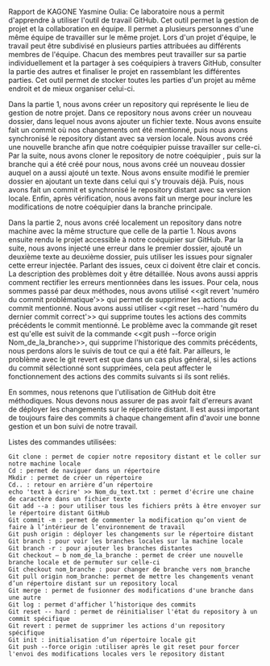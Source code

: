 Rapport de KAGONE Yasmine Oulia:
Ce laboratoire nous a permit d'apprendre à utiliser l'outil de travail GitHub. Cet outil permet la gestion
de projet et la collaboration en équipe. Il permet a plusieurs personnes d'une même équipe de travailler sur
le même projet. Lors d'un projet d'équipe, le travail peut être subdivisé en plusieurs parties attribuées
au différents membres de l'équipe. Chacun des membres peut travailler sur sa partie individuellement et la
partager à ses coéquipiers à travers GitHub, consulter la partie des autres et finaliser le projet en rassemblant 
les différentes parties. Cet outil permet de stocker toutes les parties d'un projet au même endroit et de 
mieux organiser celui-ci.

Dans la partie 1, nous avons créer un repository qui représente le lieu de gestion de notre projet. Dans ce
repository nous avons créer un nouveau dossier, dans lequel nous avons ajouter un  fichier texte. Nous avons 
ensuite fait un commit où nos changements ont été mentionné, puis nous avons synchronisé le repository distant
avec sa version locale. Nous avons créé une nouvelle branche afin que notre coéquipier puisse travailler sur 
celle-ci. Par la suite, nous avons cloner le repository de notre coéquipier , puis sur la branche qui a été 
créé pour nous, nous avons créé un nouveau dossier auquel on a aussi ajouté un texte. Nous avons ensuite
modifié le premier dossier en ajoutant un texte dans celui qui s'y trouvais déjà. Puis, nous avons fait un commit et 
synchronisé le repository distant avec sa version locale. Enfin, après vérification, nous avons fait un merge 
pour inclure les modifications de notre coéquipier dans la branche principale.

Dans la partie 2, nous avons créé localement un repository dans notre machine avec la même structure que celle de la
partie 1. Nous avons ensuite rendu le projet accessible à notre coéquipier sur GitHub. Par la suite, nous 
avons injecté une erreur dans le premier dossier, ajouté un deuxième texte au deuxième dossier, puis utiliser
les issues pour signaler cette erreur injectée. Parlant des issues, ceux ci doivent être clair et concis. La 
description des problèmes doit y être détaillée. Nous avons aussi appris comment rectifier les erreurs 
mentionnées dans les issues. Pour cela, nous sommes passé par deux méthodes, nous avons utilisé 
<<git revert 'numéro du commit problématique'>> qui permet de supprimer les actions du commit mentionné. Nous
avons aussi utiliser <<git reset --hard 'numéro du dernier commit correct'>> qui supprime toutes les actions 
des commits précédents le commit mentionné. Le problème avec la commande git reset est qu'elle est suivit de 
la commande <<git push --force origin Nom_de_la_branche>>, qui supprime l'historique des commits précédents, 
nous perdons alors le suivis de tout ce qui a été fait. Par ailleurs, le problème avec le git revert est que 
dans un cas plus général, si les actions du commit sélectionné sont supprimées, cela peut affecter le fonctionnement 
des actions des commits suivants si ils sont reliés.

En sommes, nous retenons que l'utilisation de GitHub doit être méthodiques. Nous devons nous assurer de pas avoir fait d'erreurs 
avant de déployer les changements sur le répertoire distant. Il est aussi important de toujours faire des commits à chaque changement
afin d'avoir une bonne gestion et un bon suivi de notre travail.

Listes des commandes utilisées:

    Git clone : permet de copier notre repository distant et le coller sur notre machine locale
    Cd : permet de naviguer dans un répertoire
    Mkdir : permet de créer un répertoire
    Cd.. : retour en arrière d’un répertoire
    echo 'text à écrire' >> Nom_du_text.txt : permet d'écrire une chaine de caractère dans un fichier texte
    Git add --a : pour utiliser tous les fichiers prêts à être envoyer sur le répertoire distant GitHub
    Git commit -m : permet de commenter la modification qu’on vient de faire à l’intérieur de l’environnement de travail
    Git push origin : déployer les changements sur le répertoire distant
    Git branch : pour voir les branches locales sur la machine locale
    Git branch -r : pour ajouter les branches distantes
    Git checkout – b nom_de_la_branche : permet de créer une nouvelle branche locale et de permuter sur celle-ci
    Git checkout nom_branche : pour changer de branche vers nom_branche
    Git pull origin nom_branche: permet de mettre les changements venant d’un répertoire distant sur un repository local
    Git merge : permet de fusionner des modifications d'une branche dans une autre
    Git log : permet d'afficher l’historique des commits
    Git reset -- hard : permet de réinitialiser l'état du repository à un commit spécifique
    Git revert : permet de supprimer les actions d'un repository spécifique
    Git init : initialisation d’un répertoire locale git
    Git push --force origin :utiliser après le git reset pour forcer l'envoi des modifications locales vers le repository distant



